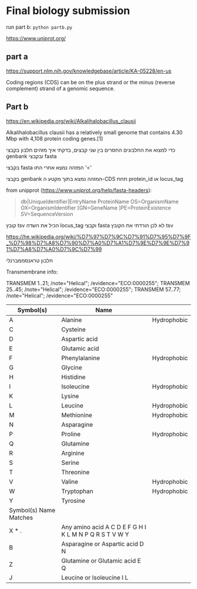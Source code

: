 # Final biology submission

run part b: `python partb.py`

<https://www.uniprot.org/>

## part a

<https://support.nlm.nih.gov/knowledgebase/article/KA-05228/en-us>

Coding regions (CDS) can be on the plus strand or the minus (reverse complement) strand of a genomic sequence.

## Part b

<https://en.wikipedia.org/wiki/Alkalihalobacillus_clausii>

Alkalihalobacillus clausii has a relatively small genome that contains 4.30 Mbp with 4,108 protein coding genes.[1]

כדי למצוא את החלבונים החסרים בין שני קבצים,
בדקתי איך מזהים חלבון בקבצי genbank ובקבצי fasta

בקבצי fasta המזהה נמצא אחרי התו '<'

בקבצי genbank המזהה נמצא בתוך מקטע ה-CDS תחת protein_id או locus_tag

from unipprot (<https://www.uniprot.org/help/fasta-headers>):

>db|UniqueIdentifier|EntryName ProteinName OS=OrganismName OX=OrganismIdentifier [GN=GeneName ]PE=ProteinExistence SV=SequenceVersion

קובץ tsv הכיל את השדה locus_tag וקבצי fasta לא לכן הורדתי את הקובץ tsv

<https://he.wikipedia.org/wiki/%D7%97%D7%9C%D7%91%D7%95%D7%9F_%D7%98%D7%A8%D7%90%D7%A0%D7%A1%D7%9E%D7%9E%D7%91%D7%A8%D7%A0%D7%9C%D7%99>

חלבון טראנסממברנלי

Transmembrane info:

TRANSMEM 1..21; /note="Helical"; /evidence="ECO:0000255"; TRANSMEM 25..45; /note="Helical"; /evidence="ECO:0000255"; TRANSMEM 57..77; /note="Helical"; /evidence="ECO:0000255"

| Symbol(s) |Name | |
|--|--|--|
| A | Alanine | Hydrophobic |
| C |Cysteine | |
| D |Aspartic acid ||
| E |Glutamic acid ||
| F |Phenylalanine | Hydrophobic |
| G |Glycine ||
| H |Histidine ||
| I |Isoleucine | Hydrophobic |
| K |Lysine ||
| L |Leucine | Hydrophobic |
| M |Methionine | Hydrophobic |
| N |Asparagine ||
| P |Proline | Hydrophobic |
| Q |Glutamine ||
| R |Arginine ||
| S |Serine ||
| T |Threonine ||
| V |Valine | Hydrophobic |
| W |Tryptophan | Hydrophobic |
| Y |Tyrosine ||
| Symbol(s) Name Matches ||
| X * .| Any amino acid A C D E F G H I K L M N P Q R S T V W Y ||
| B |Asparagine or Aspartic acid D N ||
| Z |Glutamine or Glutamic acid E Q ||
| J |Leucine or Isoleucine I L ||
